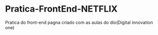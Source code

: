 # Pratica-FrontEnd-NETFLIX

Pratica do front-end pagna criado com as aulas do dio(Digital innovation one)
